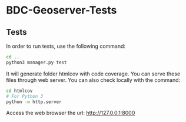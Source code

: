 # BDC-Geoserver-Tests

## Tests

In order to run tests, use the following command:

```bash
cd ..
python3 manager.py test
```

It will generate folder htmlcov with code coverage. You can serve these files through web server. You can also check locally with the command:


```bash
cd htmlcov
# For Python 3
python -m http.server
```

Access the web browser the url: http://127.0.0.1:8000